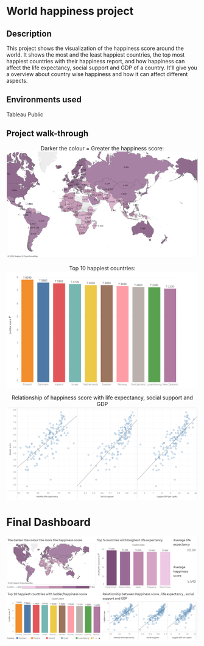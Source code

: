 # World happiness project
## Description 
This project shows the visualization of the happiness score around the world. It shows the most and the least happiest countries, the top most happiest countries with their happiness report,  and how happiness can affect the life expectancy, social support and GDP of a country. It'll give you a overview about country wise happiness and how it can affect different aspects. 

## Environments used
Tableau Public

## Project walk-through

<p align="center">
Darker the colour = Greater the happiness score: <br/>
<img src=worldhappiness(1).png/>
<p align="center">
Top 10 happiest countries: <br/> 
<img src=worldhappiness(2).png/>
<p align="center">
Relationship of happiness score with life expectancy, social support and GDP   
<img src=worldhappiness(3).png/>



# Final Dashboard

![](worldhappiness(4).png)


